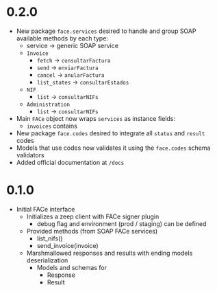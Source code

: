 # 0.2.0
- New package `face.services` desired to handle and group SOAP available methods by each type:
  - service -> generic SOAP service
  - `Invoice`
    - `fetch` -> `consultarFactura`
    - `send` -> `enviarFactura`
    - `cancel` -> `anularFactura`
    - `list_states` -> `consultarEstados`
  - `NIF`
    - `list` -> `consultarNIFs`
  - `Administration`
    - `list` -> `consultarNIFs`
- Main `FACe` object now wraps `services` as instance fields:
  - `invoices` contains
- New package `face.codes` desired to integrate all `status` and `result` codes
- Models that use codes now validates it using the `face.codes` schema validators
- Added official documentation at `/docs`

# 0.1.0
- Initial FACe interface
  - Initializes a zeep client with FACe signer plugin
    - debug flag and environment (prod / staging) can be defined
  - Provided methods (from SOAP FACe services)
    - list_nifs()
    - send_invoice(invoice)
  - Marshmallowed responses and results with ending models deserialization
    - Models and schemas for
      - Response
      - Result
